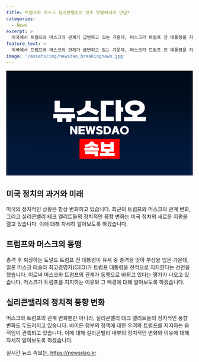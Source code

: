 ```yaml
---
title: 트럼프와 머스크 실리콘밸리의 민주 텃밭에서의 만남?
categories:
  - News
excerpt: >
  미국에서 트럼프와 머스크의 관계가 급변하고 있는 가운데, 머스크가 트럼프 전 대통령을 지지하는 발언을 했다. 이로써 머스크의 정치적 입지가 변화하고 있으며, 이들은 이민, 기술, 과학, 미 우주군 등에 대한 의견에서 의외로 맞는 부분이 많다고 평가받는다. 또한 실리콘밸리의 풍향이 바뀌고 있어 트럼프를 지지하는 쪽으로 기울고 있다는 분석이 나오고 있다. 이러한 변화는 바이든 정부가 빅테크에 대한 강력한 규제를 내세우고 있기 때문으로 보인다. 
feature_text: >
  미국에서 트럼프와 머스크의 관계가 급변하고 있는 가운데, 머스크가 트럼프 전 대통령을 지지하는 발언을 했다. 이로써 머스크의 정치적 입지가 변화하고 있으며, 이들은 이민, 기술, 과학, 미 우주군 등에 대한 의견에서 의외로 맞는 부분이 많다고 평가받는다. 또한 실리콘밸리의 풍향이 바뀌고 있어 트럼프를 지지하는 쪽으로 기울고 있다는 분석이 나오고 있다. 이러한 변화는 바이든 정부가 빅테크에 대한 강력한 규제를 내세우고 있기 때문으로 보인다. 
image: '/assets/img/newsdao_breakingnews.jpg'
---
```


<p><img src="/assets/img/newsdao_breakingnews.jpg" alt="koreaapp 속보" /></p>

<h2 data-ke-size="size26">미국 정치의 과거와 미래</h2>

<p data-ke-size="size16">미국의 정치적인 상황은 항상 변화하고 있습니다. 최근의 트럼프와 머스크의 관계 변화, 그리고 실리콘밸리 테크 엘리트들의 정치적인 풍향 변화는 미국 정치의 새로운 지평을 열고 있습니다. 이에 대해 자세히 알아보도록 하겠습니다.</p>

<h2 data-ke-size="size24">트럼프와 머스크의 동맹</h2>

<p data-ke-size="size16">총격 후 퇴장하는 도널드 트럼프 전 대통령이 유세 중 총격을 맞아 부상을 입은 가운데, 일론 머스크 테슬라 최고경영자(CEO)가 트럼프 대통령을 전적으로 지지한다는 선언을 했습니다. 이로써 머스크와 트럼프의 관계가 동맹으로 바뀌고 있다는 평가가 나오고 있습니다. 머스크가 트럼프를 지지하는 이유와 그 배경에 대해 알아보도록 하겠습니다.</p>

<h2 data-ke-size="size24">실리콘밸리의 정치적 풍향 변화</h2>

<p data-ke-size="size16">머스크와 트럼프의 관계 변화뿐만 아니라, 실리콘밸리 테크 엘리트들의 정치적인 풍향 변화도 두드러지고 있습니다. 바이든 정부의 정책에 대한 우려와 트럼프를 지지하는 움직임이 관측되고 있습니다. 이에 대해 실리콘밸리 내부의 정치적인 변화와 이유에 대해 자세히 알아보도록 하겠습니다.</p>
실시간 뉴스 속보는, <a href="https://newsdao.kr" rel="dofollow">https://newsdao.kr</a>


